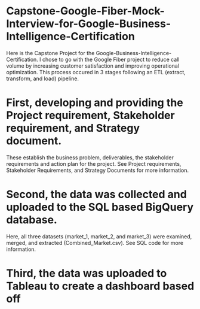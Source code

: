 # Capstone-Google-Fiber-Mock-Interview-for-Google-Business-Intelligence-Certification
  Here is the Capstone Project for the Google-Business-Intelligence-Certification.
  I chose to go with the Google Fiber project to reduce call volume by increasing customer satisfaction and improving operational optimization.
  This process occured in 3 stages following an ETL (extract, transform, and load) pipeline. 
 
  # First, developing and providing the Project requirement, Stakeholder requirement, and Strategy document. 
   These establish the business problem, deliverables, the stakeholder requirements and action plan for the project.
   See Project requirements, Stakeholder Requirements, and Strategy Documents for more information. 

 # Second, the data was collected and uploaded to the SQL based BigQuery database. 
   Here, all three datasets (market_1, market_2, and market_3) were examined, merged, and extracted (Combined_Market.csv).
   See SQL code for more information.
  
# Third, the data was uploaded to Tableau to create a dashboard based off 
